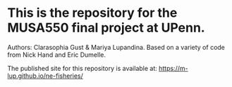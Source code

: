 # This is the repository for the MUSA550 final project at UPenn.

Authors: Clarasophia Gust & Mariya Lupandina.
Based on a variety of code from Nick Hand and Eric Dumelle.

The published site for this repository is available at: https://m-lup.github.io/ne-fisheries/
